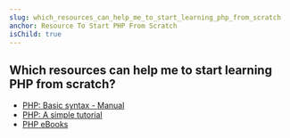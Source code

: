 ```yaml
---
slug: which_resources_can_help_me_to_start_learning_php_from_scratch
anchor: Resource To Start PHP From Scratch
isChild: true
---
```


## Which resources can help me to start learning PHP from scratch?

* [PHP: Basic syntax - Manual](http://php.net/manual/en/language.basic-syntax.php)
* [PHP: A simple tutorial](http://php.net/manual/en/tutorial.php)
* [PHP eBooks](http://it-ebooks.info/tag/php/)
